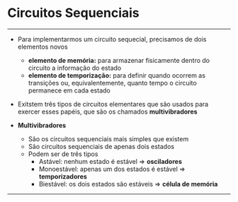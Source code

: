 # Circuitos Sequenciais

---

- Para implementarmos um circuito sequecial, precisamos de dois elementos novos
	- **elemento de memória:** para armazenar fisicamente dentro do circuito a informação do estado
	- **elemento de temporização:** para definir quando ocorrem as transições ou, equivalentemente, quanto tempo o circuito permanece em cada estado

- Exitstem três tipos de circuitos elementares que são usados para exercer esses papéis, que são os chamados **multivibradores**
- **Multivibradores**
	- São os circuitos sequenciais mais simples que existem
	- São circuitos sequenciais de apenas dois estados
	- Podem ser de três tipos
		- Astável: nenhum estado é estável => **osciladores**
		- Monoestável: apenas um dos estados é estável => **temporizadores**
		- Biestável: os dois estados são estáveis => **célula de memória**

---